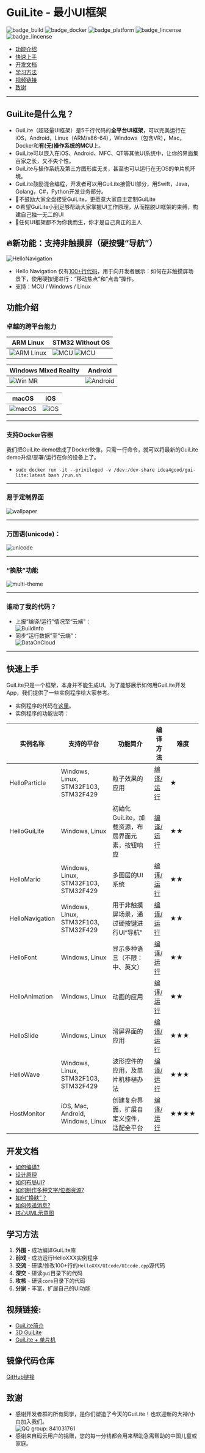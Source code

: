 # GuiLite - 最小UI框架
![badge_build](https://img.shields.io/badge/build-passing-brightgreen.svg) ![badge_docker](https://img.shields.io/badge/docker%20build-passing-brightgreen.svg) ![badge_platform](https://img.shields.io/badge/platform-Windows%20%7C%20Linux%20%7C%20macOS%20%7C%20iOS%20%7C%20Android%20%7C%20MCU-brightgreen.svg) ![badge_lincense](https://img.shields.io/badge/license-Apache%202-blue.svg) ![badge_lincense](https://img.shields.io/badge/architecture-amd64%20%7C%20arm%20%7C%20arm64-blue.svg) 
- [功能介绍](#功能介绍)
- [快速上手](#快速上手)
- [开发文档](#开发文档)
- [学习方法](#学习方法)
- [视频链接](#视频链接)
- [致谢](#致谢)
***
## GuiLite是什么鬼？
- GuiLite（超轻量UI框架）是5千行代码的**全平台UI框架**，可以完美运行在iOS，Android，Linux（ARM/x86-64），Windows（包含VR），Mac，Docker和**有(无)操作系统的MCU**上。
- GuiLite可以嵌入在iOS、Android、MFC、QT等其他UI系统中，让你的界面集百家之长，又不失个性。
- GuiLite与操作系统及第三方图形库无关，甚至也可以运行在无OS的单片机环境。
- GuiLite鼓励混合编程，开发者可以用GuiLite接管UI部分，用Swift，Java，Golang，C#，Python开发业务部分。
- 🔧不鼓励大家全盘接受GuiLite，更愿意大家自主定制GuiLite
- ⚙️希望GuiLite小到足够帮助大家掌握UI工作原理，从而摆脱UI框架的束缚，构建自己独一无二的UI
- 👑任何UI框架都不为你我而生，你才是自己真正的主人

## 🔥新功能：支持非触摸屏（硬按键“导航”）
![HelloNavigation](doc/HelloNavigation.gif)
- Hello Navigation 仅有[100+行代码](https://gitee.com/idea4good/GuiLiteSamples/blob/master/HelloNavigation/UIcode/UIcode.cpp)，用于向开发者展示：如何在非触摸屏场景下，使用硬按键进行：“移动焦点”和“点击”操作。
- 支持：MCU / Windows / Linux

## 功能介绍
### 卓越的跨平台能力
| ARM Linux | STM32 Without OS |
| --- | --- |
| ![ARM Linux](doc/Linux.gif) | ![MCU](doc/HelloParticle.gif) ![MCU](doc/HelloWave.gif) |

| Windows Mixed Reality | Android |
| --- | --- |
| ![Win MR](doc/WinMR.gif) | ![Android](doc/Android.gif) |

| macOS | iOS |
| --- | --- |
| ![macOS](doc/Mac.gif) | ![iOS](doc/Ios.landscape.gif) |
***
### 支持Docker容器
我们把GuiLite demo做成了Docker映像，只需一行命令，就可以将最新的GuiLite demo升级/部署/运行在你的设备上了。
- `sudo docker run -it --privileged -v /dev:/dev-share idea4good/gui-lite:latest bash /run.sh`
***
### 易于定制界面
![wallpaper](doc/wallpaper.jpg)
***
### 万国语(unicode)：
![unicode](doc/unicode.jpg)
***
### “换肤”功能
![multi-theme](doc/multi-theme.png)
***
### 谁动了我的代码？
- 上报“编译/运行”情况至“云端”：<br>![BuildInfo](doc/BuildInfo.png)
- 同步“运行数据”至“云端”：<br>![DataOnCloud](doc/data_on_cloud.png)
***
## 快速上手
GuiLite只是一个框架，本身并不能生成UI。为了能够展示如何用GuiLite开发App，我们提供了一些实例程序给大家参考。
- 实例程序的代码在[这里](https://github.com/idea4good/GuiLiteSamples)。
- 实例程序的功能说明：

| 实例名称 | 支持的平台 | 功能简介 | 编译方法 | 难度 |
| --- | --- | --- | --- | --- |
| HelloParticle | Windows, Linux, STM32F103, STM32F429 | 粒子效果的应用 | [编译/运行](https://gitee.com/idea4good/GuiLiteSamples/blob/master/HelloParticle/README.md) | ★|
| HelloGuiLite | Windows, Linux | 初始化GuiLite，加载资源，布局界面元素，按钮响应 | [编译/运行](https://gitee.com/idea4good/GuiLiteSamples/blob/master/HelloGuiLite/README.md) | ★★|
| HelloMario | Windows, Linux, STM32F103, STM32F429 | 多图层的UI系统 | [编译/运行](https://gitee.com/idea4good/GuiLiteSamples/blob/master/HelloMario/README.md) | ★★|
| HelloNavigation | Windows, Linux, STM32F103, STM32F429 | 用于非触摸屏场景，通过硬按键进行UI“导航” | [编译/运行](https://gitee.com/idea4good/GuiLiteSamples/blob/master/HelloNavigation/README.md) | ★★|
| HelloFont | Windows, Linux | 显示多种语言（不限：中、英文） | [编译/运行](https://gitee.com/idea4good/GuiLiteSamples/blob/master/HelloFont/README.md) | ★★|
| HelloAnimation | Windows, Linux | 动画的应用 | [编译/运行](https://gitee.com/idea4good/GuiLiteSamples/blob/master/HelloAnimation/README.md) | ★★|
| HelloSlide | Windows, Linux | 滑屏界面的应用 | [编译/运行](https://gitee.com/idea4good/GuiLiteSamples/blob/master/HelloSlide/README.md) | ★★★|
| HelloWave | Windows, Linux, STM32F103, STM32F429 | 波形控件的应用，及单片机移植办法 | [编译/运行](https://gitee.com/idea4good/GuiLiteSamples/blob/master/HelloWave/README.md) | ★★★|
| HostMonitor | iOS, Mac, Android, Windows, Linux | 创建复杂界面，扩展自定义控件，适配全平台 | [编译/运行](https://gitee.com/idea4good/GuiLiteSamples/blob/master/HostMonitor/README.md) | ★★★★|

## 开发文档
- [如何编译?](doc/HowToBuild.md)
- [设计原理](doc/CodeWalkthrough-cn.md)
- [如何布局UI?](doc/HowLayoutWork.md)
- [如何制作多种文字/位图资源?](https://github.com/idea4good/GuiLiteToolkit)
- [如何“换肤”？](https://gitee.com/idea4good/GuiLiteSamples/blob/master/HostMonitor/UIcode/source/resource/resource.cpp)
- [如何传递消息?](doc/HowMessageWork.md)
- [核心UML示意图](doc/UML.md)

## 学习方法
1. **外围** - 成功编译GuiLite库
2. **前戏** - 成功运行HelloXXX实例程序
3. **交流** - 研读/修改100+行的`HelloXXX/UIcode/UIcode.cpp`源代码
4. **深交** - 研读`gui`目录下的代码
5. **攻核** - 研读`core`目录下的代码
6. **分家** - 丰富，扩展自己的UI功能

## 视频链接:
- [GuiLite简介](https://v.youku.com/v_show/id_XMzA5NTMzMTYyOA)
- [3D GuiLite](https://v.youku.com/v_show/id_XMzYxNTE3MTI0MA)
- [GuiLite + 单片机](https://v.youku.com/v_show/id_XNDAwNzM5MTM3Ng)

## 镜像代码仓库
[GitHub链接](https://github.com/idea4good/GuiLite)

## 致谢
- 感谢开发者群的所有同学，是你们塑造了今天的GuiLite！也欢迎新的大神/小白加入我们。<br>![QQ group: 841031761](doc/qq.group.jpg)
- 感谢来自码云用户的捐赠，您的每一分钱都会用来帮助急需帮助的中国儿童或家庭。
